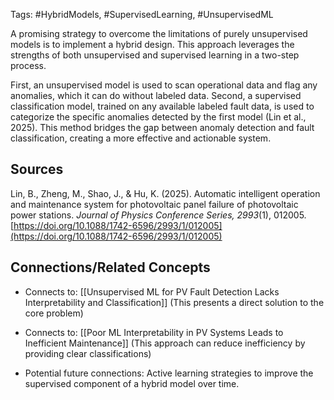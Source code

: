 Tags: #HybridModels, #SupervisedLearning, #UnsupervisedML

A promising strategy to overcome the limitations of purely unsupervised models is to implement a hybrid design. 
This approach leverages the strengths of both unsupervised and supervised learning in a two-step process.

First, an unsupervised model is used to scan operational data and flag any anomalies, which it can do without labeled data. 
Second, a supervised classification model, trained on any available labeled fault data, is used to categorize the specific anomalies detected by the first model (Lin et al., 2025). 
This method bridges the gap between anomaly detection and fault classification, creating a more effective and actionable system.

## Sources

Lin, B., Zheng, M., Shao, J., & Hu, K. (2025). Automatic intelligent operation and maintenance system for photovoltaic panel failure of photovoltaic power stations. _Journal of Physics Conference Series, 2993_(1), 012005. [https://doi.org/10.1088/1742-6596/2993/1/012005](https://doi.org/10.1088/1742-6596/2993/1/012005)

## Connections/Related Concepts

- Connects to: [[Unsupervised ML for PV Fault Detection Lacks Interpretability and Classification]] (This presents a direct solution to the core problem)
    
- Connects to: [[Poor ML Interpretability in PV Systems Leads to Inefficient Maintenance]] (This approach can reduce inefficiency by providing clear classifications)
    
- Potential future connections: Active learning strategies to improve the supervised component of a hybrid model over time.